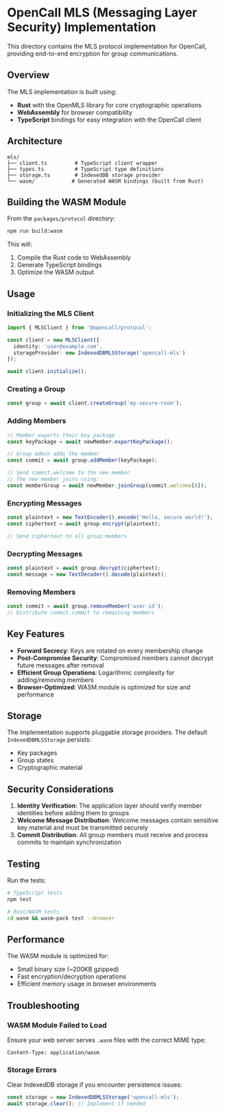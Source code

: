 # OpenCall MLS (Messaging Layer Security) Implementation

This directory contains the MLS protocol implementation for OpenCall, providing end-to-end encryption for group communications.

## Overview

The MLS implementation is built using:
- **Rust** with the OpenMLS library for core cryptographic operations
- **WebAssembly** for browser compatibility
- **TypeScript** bindings for easy integration with the OpenCall client

## Architecture

```
mls/
├── client.ts         # TypeScript client wrapper
├── types.ts          # TypeScript type definitions
├── storage.ts        # IndexedDB storage provider
└── wasm/            # Generated WASM bindings (built from Rust)
```

## Building the WASM Module

From the `packages/protocol` directory:

```bash
npm run build:wasm
```

This will:
1. Compile the Rust code to WebAssembly
2. Generate TypeScript bindings
3. Optimize the WASM output

## Usage

### Initializing the MLS Client

```typescript
import { MLSClient } from '@opencall/protocol';

const client = new MLSClient({
  identity: 'user@example.com',
  storageProvider: new IndexedDBMLSStorage('opencall-mls')
});

await client.initialize();
```

### Creating a Group

```typescript
const group = await client.createGroup('my-secure-room');
```

### Adding Members

```typescript
// Member exports their key package
const keyPackage = await newMember.exportKeyPackage();

// Group admin adds the member
const commit = await group.addMember(keyPackage);

// Send commit.welcome to the new member
// The new member joins using:
const memberGroup = await newMember.joinGroup(commit.welcome[0]);
```

### Encrypting Messages

```typescript
const plaintext = new TextEncoder().encode('Hello, secure world!');
const ciphertext = await group.encrypt(plaintext);

// Send ciphertext to all group members
```

### Decrypting Messages

```typescript
const plaintext = await group.decrypt(ciphertext);
const message = new TextDecoder().decode(plaintext);
```

### Removing Members

```typescript
const commit = await group.removeMember('user-id');
// Distribute commit.commit to remaining members
```

## Key Features

- **Forward Secrecy**: Keys are rotated on every membership change
- **Post-Compromise Security**: Compromised members cannot decrypt future messages after removal
- **Efficient Group Operations**: Logarithmic complexity for adding/removing members
- **Browser-Optimized**: WASM module is optimized for size and performance

## Storage

The implementation supports pluggable storage providers. The default `IndexedDBMLSStorage` persists:
- Key packages
- Group states
- Cryptographic material

## Security Considerations

1. **Identity Verification**: The application layer should verify member identities before adding them to groups
2. **Welcome Message Distribution**: Welcome messages contain sensitive key material and must be transmitted securely
3. **Commit Distribution**: All group members must receive and process commits to maintain synchronization

## Testing

Run the tests:

```bash
# TypeScript tests
npm test

# Rust/WASM tests
cd wasm && wasm-pack test --browser
```

## Performance

The WASM module is optimized for:
- Small binary size (~200KB gzipped)
- Fast encryption/decryption operations
- Efficient memory usage in browser environments

## Troubleshooting

### WASM Module Failed to Load

Ensure your web server serves `.wasm` files with the correct MIME type:
```
Content-Type: application/wasm
```

### Storage Errors

Clear IndexedDB storage if you encounter persistence issues:
```typescript
const storage = new IndexedDBMLSStorage('opencall-mls');
await storage.clear(); // Implement if needed
```